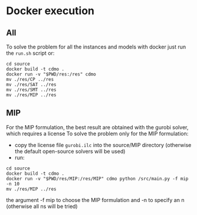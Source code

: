 # Docker execution

## All
To solve the problem for all the instances and models with docker just run the ```run.sh``` script or:
```
cd source
docker build -t cdmo .
docker run -v "$PWD/res:/res" cdmo
mv ./res/CP ../res
mv ./res/SAT ../res
mv ./res/SMT ../res
mv ./res/MIP ../res
```

## MIP
For the MIP formulation, the best result are obtained with the gurobi solver, which requires a license
To solve the problem only for the MIP formulation:
- copy the license file ```gurobi.ilc``` into the source/MIP directory (otherwise the default open-source solvers will be used)
- run: 
```
cd source
docker build -t cdmo .
docker run -v "$PWD/res/MIP:/res/MIP" cdmo python /src/main.py -f mip -n 10
mv ./res/MIP ../res
```
the argument -f mip to choose the MIP formulation and -n to specify an n (otherwise all ns will be tried)